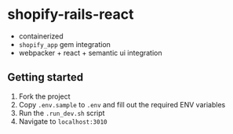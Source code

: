# shopify-rails-react

- containerized
- `shopify_app` gem integration
- webpacker + react + semantic ui integration

## Getting started

1. Fork the project
1. Copy `.env.sample` to `.env` and fill out the required ENV variables
1. Run the `.run_dev.sh` script
1. Navigate to `localhost:3010`